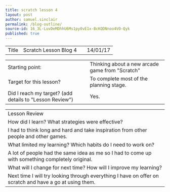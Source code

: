 ```yaml
---
title: scratch lesson 4
layout: post
author: samuel.sinclair
permalink: /blog-outline/
source-id: 16_3L-LuvDeMDhhU6Ms1py0vE1x-BcKQDNnoo4VO-Qyk
published: true
---
```

<table>
  <tr>
    <td>Title</td>
    <td>Scratch Lesson Blog 4</td>
    <td></td>
    <td>14/01/17</td>
  </tr>
</table>


<table>
  <tr>
    <td>Starting point:</td>
    <td>Thinking about a new arcade game from "Scratch"</td>
  </tr>
  <tr>
    <td>Target for this lesson?</td>
    <td>To complete most of the planning stage.</td>
  </tr>
  <tr>
    <td>Did I reach my target? 
(add details to "Lesson Review")</td>
    <td>Yes.</td>
  </tr>
</table>


<table>
  <tr>
    <td>Lesson Review</td>
  </tr>
  <tr>
    <td>How did I learn? What strategies were effective? </td>
  </tr>
  <tr>
    <td>I had to think long and hard and take inspiration from other people and other games.</td>
  </tr>
  <tr>
    <td>What limited my learning? Which habits do I need to work on? </td>
  </tr>
  <tr>
    <td>A lot of people had the same idea as me so I had to come up with something completely original.</td>
  </tr>
  <tr>
    <td>What will I change for next time? How will I improve my learning?</td>
  </tr>
  <tr>
    <td>Next time I will try looking through everything I have on offer on scratch and have a go at using them.</td>
  </tr>
</table>


